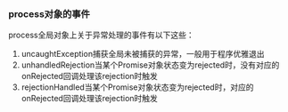 ### process对象的事件

process全局对象上关于异常处理的事件有以下这些：

1. uncaughtException捕获全局未被捕获的异常，一般用于程序优雅退出
2. unhandledRejection当某个Promise对象状态变为rejected时，没有对应的onRejected回调处理该rejection时触发
3. rejectionHandled当某个Promise对象状态变为rejected时，对应的onRejected回调处理该rejection时触发